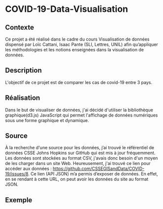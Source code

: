 # COVID-19-Data-Visualisation
## Contexte
Ce projet a été réalisé dans le cadre du cours Visualisation de données dispensé par 	Loïc Cattani, Isaac Pante (SLI, Lettres, UNIL) afin qu’appliquer les méthodologies et les notions enseignées dans la visualisation de données.
## Description
L'objectif de ce projet est de comparer les cas de covid-19 entre 3 pays.
## Réalisation
Dans le but de visualiser de données, j'ai décidé d'utiliser la bibliothèque graphique(d3.js) JavaScript qui permet l'affichage de données numériques sous une forme graphique et dynamique.
##  Source
À la recherche d'une source pour les données, j’ai trouvé le référentiel de données CSSE Johns Hopkins sur GitHub qui est mis à jour fréquemment. Les données sont stockées au format CSV, j'avais donc besoin d'un moyen de les charger dans un site Web. Heureusement, j'ai trouvé ce lien pour accéder aux données : https://github.com/CSSEGISandData/COVID-19/issues/8. Ce lien (API JSON) m’a permis d’exposer de données. En effet, en se rendant à cette URL, on peut avoir les données du site au format JSON.
## Exemple
